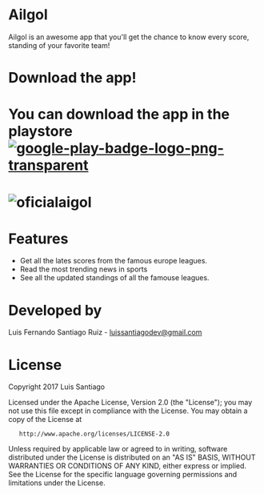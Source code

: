 # Ailgol
Ailgol is an awesome app that you'll get the chance to know every score, standing of your favorite team! 
# Download the app!
You can download the app in the playstore
[![google-play-badge-logo-png-transparent](https://user-images.githubusercontent.com/21210652/45766942-814a0800-bbfe-11e8-9c76-c2d4af8bb213.png)](https://play.google.com/store/apps/details?id=com.luis_santiago.aigol&hl=en)
============
![oficialaigol](https://user-images.githubusercontent.com/21210652/29149228-6b58ea76-7d38-11e7-8c15-04bb7e99ad00.png)
============
# Features
* Get all the lates scores from the famous europe leagues. 
* Read the most trending news in sports
* See all the updated standings of all the famouse leagues.
# Developed by 
Luis Fernando Santiago Ruiz - luissantiagodev@gmail.com
# License
   Copyright 2017 Luis Santiago

   Licensed under the Apache License, Version 2.0 (the "License");
   you may not use this file except in compliance with the License.
   You may obtain a copy of the License at

       http://www.apache.org/licenses/LICENSE-2.0

   Unless required by applicable law or agreed to in writing, software
   distributed under the License is distributed on an "AS IS" BASIS,
   WITHOUT WARRANTIES OR CONDITIONS OF ANY KIND, either express or implied.
   See the License for the specific language governing permissions and
   limitations under the License.
